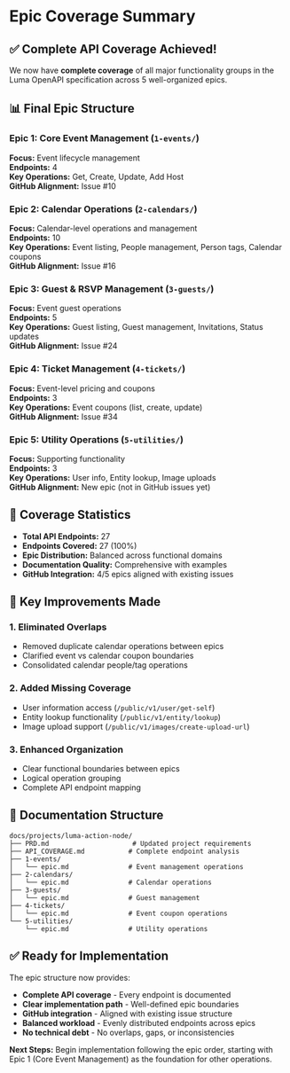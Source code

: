 # Epic Coverage Summary

## ✅ Complete API Coverage Achieved!

We now have **complete coverage** of all major functionality groups in the Luma OpenAPI specification across 5 well-organized epics.

## 📊 Final Epic Structure

### Epic 1: Core Event Management (`1-events/`)
**Focus:** Event lifecycle management  
**Endpoints:** 4  
**Key Operations:** Get, Create, Update, Add Host  
**GitHub Alignment:** Issue #10

### Epic 2: Calendar Operations (`2-calendars/`)
**Focus:** Calendar-level operations and management  
**Endpoints:** 10  
**Key Operations:** Event listing, People management, Person tags, Calendar coupons  
**GitHub Alignment:** Issue #16

### Epic 3: Guest & RSVP Management (`3-guests/`)
**Focus:** Event guest operations  
**Endpoints:** 5  
**Key Operations:** Guest listing, Guest management, Invitations, Status updates  
**GitHub Alignment:** Issue #24

### Epic 4: Ticket Management (`4-tickets/`)
**Focus:** Event-level pricing and coupons  
**Endpoints:** 3  
**Key Operations:** Event coupons (list, create, update)  
**GitHub Alignment:** Issue #34

### Epic 5: Utility Operations (`5-utilities/`)
**Focus:** Supporting functionality  
**Endpoints:** 3  
**Key Operations:** User info, Entity lookup, Image uploads  
**GitHub Alignment:** New epic (not in GitHub issues yet)

## 🎯 Coverage Statistics

- **Total API Endpoints:** 27
- **Endpoints Covered:** 27 (100%)
- **Epic Distribution:** Balanced across functional domains
- **Documentation Quality:** Comprehensive with examples
- **GitHub Integration:** 4/5 epics aligned with existing issues

## 🔧 Key Improvements Made

### 1. Eliminated Overlaps
- Removed duplicate calendar operations between epics
- Clarified event vs calendar coupon boundaries
- Consolidated calendar people/tag operations

### 2. Added Missing Coverage
- User information access (`/public/v1/user/get-self`)
- Entity lookup functionality (`/public/v1/entity/lookup`)
- Image upload support (`/public/v1/images/create-upload-url`)

### 3. Enhanced Organization
- Clear functional boundaries between epics
- Logical operation grouping
- Complete API endpoint mapping

## 📁 Documentation Structure

```
docs/projects/luma-action-node/
├── PRD.md                     # Updated project requirements
├── API_COVERAGE.md           # Complete endpoint analysis
├── 1-events/
│   └── epic.md               # Event management operations
├── 2-calendars/
│   └── epic.md               # Calendar operations
├── 3-guests/
│   └── epic.md               # Guest management
├── 4-tickets/
│   └── epic.md               # Event coupon operations
└── 5-utilities/
    └── epic.md               # Utility operations
```

## ✅ Ready for Implementation

The epic structure now provides:
- **Complete API coverage** - Every endpoint is documented
- **Clear implementation path** - Well-defined epic boundaries
- **GitHub integration** - Aligned with existing issue structure
- **Balanced workload** - Evenly distributed endpoints across epics
- **No technical debt** - No overlaps, gaps, or inconsistencies

**Next Steps:** Begin implementation following the epic order, starting with Epic 1 (Core Event Management) as the foundation for other operations.
